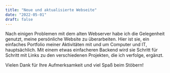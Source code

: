 ```yaml
---
title: "Neue und aktualisierte Webseite"
date: "2022-05-01"
draft: false
---
```


Nach einigen Problemen mit dem alten Webserver habe ich die Gelegenheit genutzt, meine persönliche Website zu überarbeiten.
Hier ist sie, ein einfaches Portfolio meiner Aktivitäten mit und um Computer und IT, hauptsächlich.
Mit einem etwas einfacheren Backend wird sie Schritt für Schritt mit Links zu den verschiedenen Projekten, die ich verfolge, ergänzt.

Vielen Dank für Ihre Aufmerksamkeit und viel Spaß beim Stöbern!